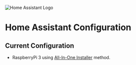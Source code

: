 ![Home Assistant Logo](https://github.com/brianjking/hass-config/blob/master/images/hass.png "Home Assistant Logo")

# Home Assistant Configuration

## Current Configuration

* RaspberryPi 3 using [All-In-One Installer](https://home-assistant.io/docs/installation/raspberry-pi-all-in-one/) method.
